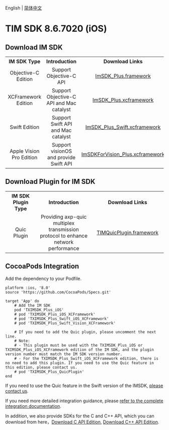 English | [简体中文](./README_ZH.md)

# TIM SDK 8.6.7020 (iOS)

## Download IM SDK

<table >
  <tr>
    <th width="240px" style="text-align:center">IM SDK Type</th>
    <th width="460px" style="text-align:center">Introduction</th>
    <th width="300px" style="text-align:center">Download Links</th>
  </tr>

  <tr >
     <td style="text-align:center">Objective-C Edition</td>
     <td style="text-align:center">Support Objective-C API</td>
     <td style="text-align:center"><a href="https://im.sdk.qcloud.com/download/plus/8.6.7020/ImSDK_Plus_8.6.7020.framework.zip">ImSDK_Plus.framework</a></td>
  </tr>
    
  <tr >
     <td style="text-align:center">XCFramework Edition</td>
     <td style="text-align:center">Support Objective-C API and Mac catalyst</td>
     <td style="text-align:center"><a href="https://im.sdk.qcloud.com/download/plus/8.6.7020/ImSDK_Plus_8.6.7020.xcframework.zip">ImSDK_Plus.xcframework</a></td>
  </tr>
	
  <tr >
     <td style="text-align:center">Swift Edition</td>
     <td style="text-align:center">Support Swift API and Mac catalyst</td>
     <td style="text-align:center"><a href="https://im.sdk.qcloud.com/download/plus/8.6.7020/ImSDK_Plus_Swift_8.6.7020.xcframework.zip">ImSDK_Plus_Swift.xcframework</a></td>
  </tr>

  <tr >
     <td style="text-align:center">Apple Vision Pro Edition</td>
     <td style="text-align:center">Support visionOS and provide Swift API</td>
     <td style="text-align:center"><a href="https://im.sdk.qcloud.com/download/plus/8.6.7020/ImSDKForVision_Plus_8.6.7020.xcframework.zip">ImSDKForVision_Plus.xcframework</a></td>
  </tr>
</table>

## Download Plugin for IM SDK

<table >
  <tr>
    <th width="240px" style="text-align:center">IM SDK Plugin Type</th>
    <th width="460px" style="text-align:center">Introduction</th>
    <th width="300px" style="text-align:center">Download Links</th>
  </tr>

  <tr >
     <td style="text-align:center">Quic Plugin</td>
     <td style="text-align:center">Providing axp-quic multiplex transmission protocol to enhance network performance</td>
     <td style="text-align:center"><a href="https://im.sdk.qcloud.com/download/plus/8.6.7020/TIMQuicPlugin_8.6.7020.framework.zip">TIMQuicPlugin.framework</a></td>
  </tr>
</table>

## CocoaPods Integration
Add the dependency to your Podfile.

```
platform :ios, '8.0'
source 'https://github.com/CocoaPods/Specs.git'

target 'App' do
    # Add the IM SDK
    pod 'TXIMSDK_Plus_iOS'
    # pod 'TXIMSDK_Plus_iOS_XCFramework'
    # pod 'TXIMSDK_Plus_Swift_iOS_XCFramework'
    # pod 'TXIMSDK_Plus_Swift_Vision_XCFramework'

    # If you need to add the Quic plugin, please uncomment the next line.
    # Note:
    # - This plugin must be used with the TXIMSDK_Plus_iOS or TXIMSDK_Plus_iOS_XCFramework edition of the IM SDK, and the plugin version number must match the IM SDK version number.
    # - For the TXIMSDK_Plus_Swift_iOS_XCFramework edition, there is no need to add this plugin. If you need to use the Quic feature in this edition, please contact us.
    # pod 'TXIMSDK_Plus_QuicPlugin'
end
```

If you need to use the Quic feature in the Swift version of the IMSDK, [please contact us](https://www.tencentcloud.com/document/product/1047/41676).

If you need more detailed integration guidance, please [refer to the complete integration documentation](https://www.tencentcloud.com/document/product/1047/34307).

In addition, we also provide SDKs for the C and C++ API, which you can download from here，[Download C API Edition](https://im.sdk.qcloud.com/download/plus/8.6.7020/cross_platform/ImSDK_iOS_C_8.6.7020.framework.zip), [Download  C++ API Edition](https://im.sdk.qcloud.com/download/plus/8.6.7020/cross_platform/ImSDK_iOS_CPP_8.6.7020.framework.zip).
